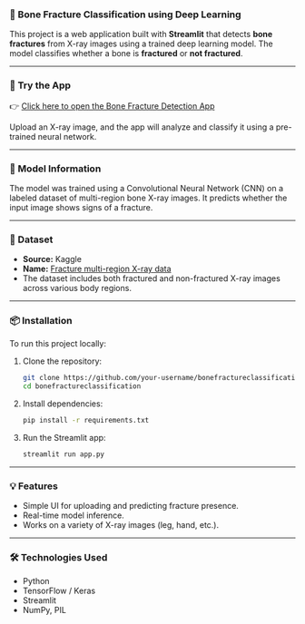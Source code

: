 ### 🦴 Bone Fracture Classification using Deep Learning

This project is a web application built with **Streamlit** that detects **bone fractures** from X-ray images using a trained deep learning model. The model classifies whether a bone is **fractured** or **not fractured**.

---

### 🚀 Try the App

👉 [Click here to open the Bone Fracture Detection App](https://bonefractureclassification-vgqukayvd8kipm4ppnrvqh.streamlit.app/)

Upload an X-ray image, and the app will analyze and classify it using a pre-trained neural network.

---

### 🧠 Model Information

The model was trained using a Convolutional Neural Network (CNN) on a labeled dataset of multi-region bone X-ray images. It predicts whether the input image shows signs of a fracture.

---

### 📁 Dataset

* **Source:** Kaggle
* **Name:** [Fracture multi-region X-ray data](https://www.kaggle.com/datasets/bmadushanirodrigo/fracture-multi-region-x-ray-data)
* The dataset includes both fractured and non-fractured X-ray images across various body regions.

---

### 📦 Installation

To run this project locally:

1. Clone the repository:

   ```bash
   git clone https://github.com/your-username/bonefractureclassification.git
   cd bonefractureclassification
   ```

2. Install dependencies:

   ```bash
   pip install -r requirements.txt
   ```

3. Run the Streamlit app:

   ```bash
   streamlit run app.py
   ```

---

### 💡 Features

* Simple UI for uploading and predicting fracture presence.
* Real-time model inference.
* Works on a variety of X-ray images (leg, hand, etc.).

---

### 🛠️ Technologies Used

* Python
* TensorFlow / Keras
* Streamlit
* NumPy, PIL
